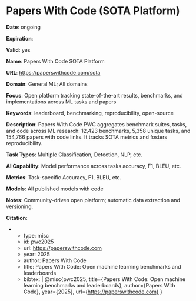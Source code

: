 # Papers With Code (SOTA Platform)

**Date**: ongoing

**Expiration**: 

**Valid**: yes

**Name**: Papers With Code  SOTA Platform 

**URL**: https://paperswithcode.com/sota

**Domain**: General ML; All domains

**Focus**: Open platform tracking state-of-the-art results, benchmarks, and implementations across ML tasks and papers

**Keywords**: leaderboard, benchmarking, reproducibility, open-source

**Description**: Papers With Code  PWC  aggregates benchmark suites, tasks, and code across ML research: 12,423 benchmarks, 5,358 unique tasks, and 154,766 papers with code links. It tracks SOTA metrics and fosters reproducibility. 

**Task Types**: Multiple  Classification, Detection, NLP, etc. 

**AI Capability**: Model performance across tasks  accuracy, F1, BLEU, etc. 

**Metrics**: Task-specific  Accuracy, F1, BLEU, etc. 

**Models**: All published models with code

**Notes**: Community-driven open platform; automatic data extraction and versioning.

**Citation**:

-
  - type: misc
  - id: pwc2025
  - url: https://paperswithcode.com
  - year: 2025
  - author: Papers With Code
  - title: Papers With Code: Open machine learning benchmarks and leaderboards
  - bibtex: |
      @misc{pwc2025,
        title={Papers With Code: Open machine learning benchmarks and leaderboards},
        author={Papers With Code},
        year={2025},
        url={https://paperswithcode.com}
      }

